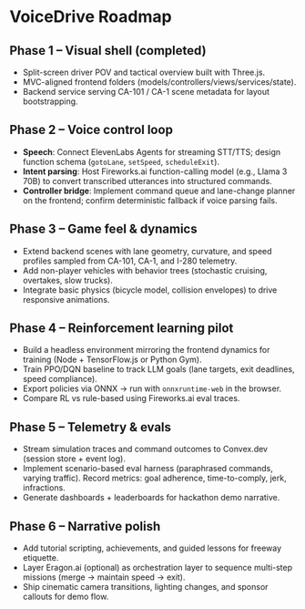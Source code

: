 # VoiceDrive Roadmap

## Phase 1 – Visual shell (completed)
- Split-screen driver POV and tactical overview built with Three.js.
- MVC-aligned frontend folders (models/controllers/views/services/state).
- Backend service serving CA-101 / CA-1 scene metadata for layout bootstrapping.

## Phase 2 – Voice control loop
- **Speech**: Connect ElevenLabs Agents for streaming STT/TTS; design function schema (`gotoLane`, `setSpeed`, `scheduleExit`).
- **Intent parsing**: Host Fireworks.ai function-calling model (e.g., Llama 3 70B) to convert transcribed utterances into structured commands.
- **Controller bridge**: Implement command queue and lane-change planner on the frontend; confirm deterministic fallback if voice parsing fails.

## Phase 3 – Game feel & dynamics
- Extend backend scenes with lane geometry, curvature, and speed profiles sampled from CA-101, CA-1, and I-280 telemetry.
- Add non-player vehicles with behavior trees (stochastic cruising, overtakes, slow trucks).
- Integrate basic physics (bicycle model, collision envelopes) to drive responsive animations.

## Phase 4 – Reinforcement learning pilot
- Build a headless environment mirroring the frontend dynamics for training (Node + TensorFlow.js or Python Gym).
- Train PPO/DQN baseline to track LLM goals (lane targets, exit deadlines, speed compliance).
- Export policies via ONNX → run with `onnxruntime-web` in the browser.
- Compare RL vs rule-based using Fireworks.ai eval traces.

## Phase 5 – Telemetry & evals
- Stream simulation traces and command outcomes to Convex.dev (session store + event log).
- Implement scenario-based eval harness (paraphrased commands, varying traffic). Record metrics: goal adherence, time-to-comply, jerk, infractions.
- Generate dashboards + leaderboards for hackathon demo narrative.

## Phase 6 – Narrative polish
- Add tutorial scripting, achievements, and guided lessons for freeway etiquette.
- Layer Eragon.ai (optional) as orchestration layer to sequence multi-step missions (merge → maintain speed → exit).
- Ship cinematic camera transitions, lighting changes, and sponsor callouts for demo flow.
